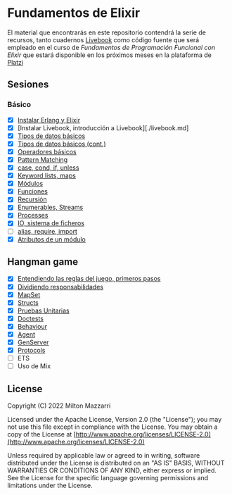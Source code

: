 # Fundamentos de Elixir

El material que encontrarás en este repositorio contendrá la serie de recursos,
tanto cuadernos [Livebook][] como código fuente que será empleado en el curso
de _Fundamentos de Programación Funcional con Elixir_ que estará disponible en
los próximos meses en la plataforma de [Platzi][]

## Sesiones

### Básico

* [x] [Instalar Erlang y Elixir](https://elixir-lang.org/install.html)
* [x] [Instalar Livebook, introducción a Livebook][./livebook.md]
* [x] [Tipos de datos básicos](./basic_types.livemd)
* [x] [Tipos de datos básicos (cont.)](./basic_types_cont.livemd)
* [x] [Operadores básicos](./basic_operators.livemd)
* [x] [Pattern Matching](./pattern_matching.livemd)
* [x] [case, cond, if, unless](./case_cond_and_if.livemd)
* [x] [Keyword lists, maps](./keywords_and_maps.livemd)
* [x] [Módulos](./modules.livemd)
* [x] [Funciones](./functions.livemd)
* [x] [Recursión](./recursion.livemd)
* [x] [Enumerables, Streams](./enumerables_and_streams.livemd)
* [x] [Processes](./processes.livemd)
* [x] [IO, sistema de ficheros](./io_and_the_file_system.livemd)
* [ ] [alias, require, import](./alias_require_and_import.livemd)
* [x] [Atributos de un módulo](./module_attributes.livemd)

## Hangman game

* [x] [Entendiendo las reglas del juego, primeros pasos](./hangman/02-getting_started.livemd)
* [x] [Dividiendo responsabilidades](./hangman/03-single_responsability.livemd)
* [x] [MapSet](./hangman/04-map_set.livemd)
* [x] [Structs](./hangman/05-structs.livemd)
* [x] [Pruebas Unitarias](./hangman/06-unit_tests.livemd)
* [x] [Doctests](./hangman/07-doctests.livemd)
* [x] [Behaviour](./hangman/08-behaviour.livemd)
* [x] [Agent](./hangman/09-agent.livemd)
* [x] [GenServer](./hangman/10-gen_server.livemd)
* [x] [Protocols](./hangman/11-protocols.livemd)
* [ ] ETS
* [ ] Uso de Mix

## License

Copyright (C) 2022 Milton Mazzarri

Licensed under the Apache License, Version 2.0 (the "License");
you may not use this file except in compliance with the License.
You may obtain a copy of the License at [http://www.apache.org/licenses/LICENSE-2.0](http://www.apache.org/licenses/LICENSE-2.0)

Unless required by applicable law or agreed to in writing, software
distributed under the License is distributed on an "AS IS" BASIS,
WITHOUT WARRANTIES OR CONDITIONS OF ANY KIND, either express or implied.
See the License for the specific language governing permissions and
limitations under the License.

[Livebook]: https://livebook.dev
[Platzi]: https://platzi.com/
